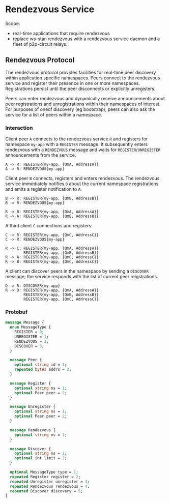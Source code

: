 # Rendezvous Service

Scope:
- real-time applications that require rendezvous
- replace ws-star-rendezvous with a rendezvous service daemon and a fleet
  of p2p-circuit relays.

## Rendezvous Protocol

The rendezvous protocol provides facilities for real-time peer discovery within
application specific namespaces. Peers connect to the rendezvous service and register
their presence in one or more namespaces. Registrations persist until the peer
disconnects or explicitly unregisters.

Peers can enter rendezvous and dynamically receive announcements about peer
registrations and unregistrations within their namespaces of interest.
For purposes of oneof discovery (eg bootstrap), peers can also ask the service
for a list of peers within a namespace.

### Interaction

Client peer `A` connects to the rendezvous service `R` and registers for namespace
`my-app` with a `REGISTER` message. It subsequently enters rendezvous with
a `RENDEZVOUS` message and waits for `REGISTER`/`UNREGISTER` announcements from
the service.

```
A -> R: REGISTER{my-app, {QmA, AddressA}}
A -> R: RENDEZVOUS{my-app}
```

Client peer `B` connects, registers and enters rendezvous.
The rendezvous service immediately notifies `B` about the current namespace registrations
and emits a register notification to `A`:

```
B -> R: REGISTER{my-app, {QmB, AddressB}}
B -> R: RENDEZVOUS{my-app}

R -> B: REGISTER{my-app, {QmA, AddressA}}
R -> A: REGISTER{my-app, {QmB, AddressB}}
```

A third client `C` connections and registers:
```
C -> R: REGISTER{my-app, {QmC, AddressC}}
C -> R: RENDEZVOUS{my-app}

R -> C: REGISTER{my-app, {QmA, AddressA}}
        REGISTER{my-app, {QmB, AddressB}}
R -> A: REGISTER{my-app, {QmC, AddressC}}
R -> B: REGISTER{my-app, {QmC, AddressC}}
```

A client can discover peers in the namespace by sending a `DISCOVER` message; the
service responds with the list of current peer reigstrations.
```
D -> R: DISCOVER{my-app}
R -> D: REGISTER{my-app, {QmA, AddressA}}
        REGISTER{my-app, {QmB, AddressB}}
        REGISTER{my-app, {QmC, AddressC}}
```

### Protobuf


```protobuf
message Message {
  enum MessageType {
    REGISTER = 0;
    UNREGISTER = 1;
    RENDEZVOUS = 2;
    DISCOVER = 3;
  }

  message Peer {
    optional string id = 1;
    repeated bytes addrs = 2;
  }

  message Register {
    optional string ns = 1;
    optional Peer peer = 2;
  }

  message Unregister {
    optional string ns = 1;
    optional Peer peer = 2;
  }

  message Rendezvous {
    optional string ns = 1;
  }

  message Discover {
    optional string ns = 1;
    optional int limit = 2;
  }

  optional MessageType type = 1;
  repeated Register register = 2;
  repeated Unregister unregister = 3;
  repeated Rendezvous rendezvous = 4;
  repeated Discover discovery = 5;
}
```
